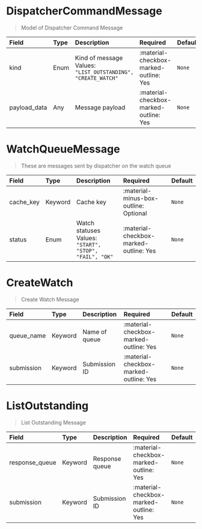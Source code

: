 [comment]: # (AUTOGENERATED MARKDOWN CONTENT. UPDATES TO ODM DOCUMENTATION SHOULD BE DONE THROUGH ASSEMBLYLINE-BASE REPO!)
# DispatcherCommandMessage
> Model of Dispatcher Command Message

| Field | Type | Description | Required | Default |
| :--- | :--- | :--- | :--- | :--- |
| kind | Enum | Kind of message<br>Values:<br>`"LIST_OUTSTANDING", "CREATE_WATCH"` | :material-checkbox-marked-outline: Yes | `None` |
| payload_data | Any | Message payload | :material-checkbox-marked-outline: Yes | `None` |




[comment]: # (AUTOGENERATED MARKDOWN CONTENT. UPDATES TO ODM DOCUMENTATION SHOULD BE DONE THROUGH ASSEMBLYLINE-BASE REPO!)
# WatchQueueMessage
> These are messages sent by dispatcher on the watch queue

| Field | Type | Description | Required | Default |
| :--- | :--- | :--- | :--- | :--- |
| cache_key | Keyword | Cache key | :material-minus-box-outline: Optional | `None` |
| status | Enum | Watch statuses<br>Values:<br>`"START", "STOP", "FAIL", "OK"` | :material-checkbox-marked-outline: Yes | `None` |




[comment]: # (AUTOGENERATED MARKDOWN CONTENT. UPDATES TO ODM DOCUMENTATION SHOULD BE DONE THROUGH ASSEMBLYLINE-BASE REPO!)
# CreateWatch
> Create Watch Message

| Field | Type | Description | Required | Default |
| :--- | :--- | :--- | :--- | :--- |
| queue_name | Keyword | Name of queue | :material-checkbox-marked-outline: Yes | `None` |
| submission | Keyword | Submission ID | :material-checkbox-marked-outline: Yes | `None` |




[comment]: # (AUTOGENERATED MARKDOWN CONTENT. UPDATES TO ODM DOCUMENTATION SHOULD BE DONE THROUGH ASSEMBLYLINE-BASE REPO!)
# ListOutstanding
> List Outstanding Message

| Field | Type | Description | Required | Default |
| :--- | :--- | :--- | :--- | :--- |
| response_queue | Keyword | Response queue | :material-checkbox-marked-outline: Yes | `None` |
| submission | Keyword | Submission ID | :material-checkbox-marked-outline: Yes | `None` |



